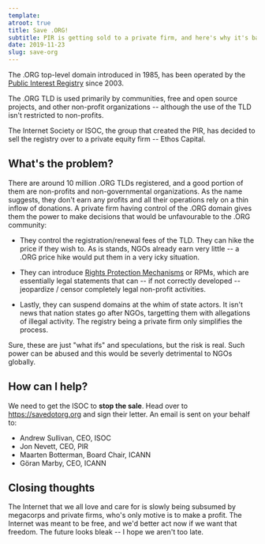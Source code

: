 ```yaml
---
template:
atroot: true
title: Save .ORG!
subtitle: PIR is getting sold to a private firm, and here's why it's bad
date: 2019-11-23
slug: save-org
---
```


The .ORG top-level domain introduced in 1985, has been operated by the
[Public Interest
Registry](https://en.wikipedia.org/wiki/Public_Interest_Registry) since
2003.

The .ORG TLD is used primarily by communities, free and open source
projects, and other non-profit organizations -- although the use of the
TLD isn't restricted to non-profits.

The Internet Society or ISOC, the group that created the PIR, has
decided to sell the registry over to a private equity firm -- Ethos
Capital.

## What's the problem?

There are around 10 million .ORG TLDs registered, and a good portion of
them are non-profits and non-governmental organizations. As the name
suggests, they don't earn any profits and all their operations rely on
a thin inflow of donations. A private firm having control of the .ORG
domain gives them the power to make decisions that would be unfavourable
to the .ORG community:

- They control the registration/renewal fees of the TLD. They can
hike the price if they wish to. As is stands, NGOs already earn very
little -- a .ORG price hike would put them in a very icky situation.

- They can introduce [Rights Protection
Mechanisms](https://www.icann.org/resources/pages/rpm-drp-2017-10-04-en)
or RPMs, which are essentially legal statements that can -- if not
correctly developed -- jeopardize / censor completely legal non-profit
activities.

- Lastly, they can suspend domains at the whim of state actors. It isn't
news that nation states go after NGOs, targetting them with allegations
of illegal activity. The registry being a private firm only simplifies
the process.

Sure, these are just "what ifs" and speculations, but the risk is real.
Such power can be abused and this would be severly detrimental to NGOs
globally.

## How can I help?

We need to get the ISOC to **stop the sale**. Head over to
https://savedotorg.org and sign their letter. An email is sent on your
behalf to:

* Andrew Sullivan, CEO, ISOC
* Jon Nevett, CEO, PIR
* Maarten Botterman, Board Chair, ICANN
* Göran Marby, CEO, ICANN

## Closing thoughts

The Internet that we all love and care for is slowly being subsumed by
megacorps and private firms, who's only motive is to make a profit. The
Internet was meant to be free, and we'd better act now if we want that
freedom. The future looks bleak -- I hope we aren't too late.
